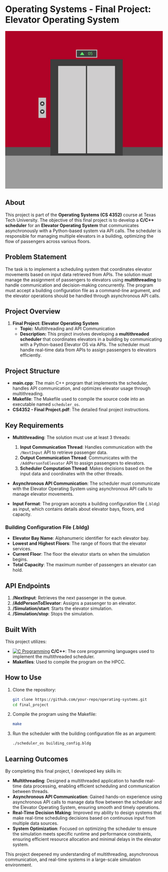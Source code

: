 # Operating Systems - Final Project: Elevator Operating System
![Image](https://github.com/Dhruvbam/Operating-Systems/blob/main/Images/fpss.jpg)

## About
This project is part of the **Operating Systems (CS 4352)** course at Texas Tech University. The objective of this final project is to develop a **C/C++ scheduler** for an **Elevator Operating System** that communicates asynchronously with a Python-based system via API calls. The scheduler is responsible for managing multiple elevators in a building, optimizing the flow of passengers across various floors.

## Problem Statement
The task is to implement a scheduling system that coordinates elevator movements based on input data retrieved from APIs. The solution must manage the assignment of passengers to elevators using **multithreading** to handle communication and decision-making concurrently. The program must accept a building configuration file as a command-line argument, and the elevator operations should be handled through asynchronous API calls.

## Project Overview

1. **Final Project: Elevator Operating System**
   - **Topic:** Multithreading and API Communication
   - **Description:** This project involves developing a **multithreaded scheduler** that coordinates elevators in a building by communicating with a Python-based Elevator OS via APIs. The scheduler must handle real-time data from APIs to assign passengers to elevators efficiently.

## Project Structure
- **main.cpp**: The main C++ program that implements the scheduler, handles API communication, and optimizes elevator usage through multithreading.
- **Makefile**: The Makefile used to compile the source code into an executable named `scheduler_os`.
- **CS4352 - Final Project.pdf**: The detailed final project instructions.

## Key Requirements
- **Multithreading**: The solution must use at least 3 threads:
  1. **Input Communication Thread**: Handles communication with the `/NextInput` API to retrieve passenger data.
  2. **Output Communication Thread**: Communicates with the `/AddPersonToElevator` API to assign passengers to elevators.
  3. **Scheduler Computation Thread**: Makes decisions based on the input data and coordinates with the other threads.
  
- **Asynchronous API Communication**: The scheduler must communicate with the Elevator Operating System using asynchronous API calls to manage elevator movements.

- **Input Format**: The program accepts a building configuration file (`.bldg`) as input, which contains details about elevator bays, floors, and capacity.

### Building Configuration File (.bldg)
- **Elevator Bay Name**: Alphanumeric identifier for each elevator bay.
- **Lowest and Highest Floors**: The range of floors that the elevator services.
- **Current Floor**: The floor the elevator starts on when the simulation begins.
- **Total Capacity**: The maximum number of passengers an elevator can hold.

## API Endpoints
1. **/NextInput**: Retrieves the next passenger in the queue.
2. **/AddPersonToElevator**: Assigns a passenger to an elevator.
3. **/Simulation/start**: Starts the elevator simulation.
4. **/Simulation/stop**: Stops the simulation.

## Built With
This project utilizes:
- <a href="https://en.wikipedia.org/wiki/C_(programming_language)" target="_blank" rel="noreferrer"><img src="https://img.shields.io/badge/C-00599C?style=for-the-badge&logo=c&logoColor=white" width="36" height="36" alt="C Programming" /></a> **C/C++**: The core programming languages used to implement the multithreaded scheduler.
- **Makefiles**: Used to compile the program on the HPCC.

## How to Use
1. Clone the repository:
    ```bash
    git clone https://github.com/your-repo/operating-systems.git
    cd final_project
    ```
2. Compile the program using the Makefile:
    ```bash
    make
    ```
3. Run the scheduler with the building configuration file as an argument:
    ```bash
    ./scheduler_os building_config.bldg
    ```

## Learning Outcomes
By completing this final project, I developed key skills in:

- **Multithreading**: Designed a multithreaded application to handle real-time data processing, enabling efficient scheduling and communication between threads.
- **Asynchronous API Communication**: Gained hands-on experience using asynchronous API calls to manage data flow between the scheduler and the Elevator Operating System, ensuring smooth and timely operations.
- **Real-Time Decision Making**: Improved my ability to design systems that make real-time scheduling decisions based on continuous input from multiple data sources.
- **System Optimization**: Focused on optimizing the scheduler to ensure the simulation meets specific runtime and performance constraints, ensuring efficient resource allocation and minimal delays in the elevator system.

This project deepened my understanding of multithreading, asynchronous communication, and real-time systems in a large-scale simulation environment.
